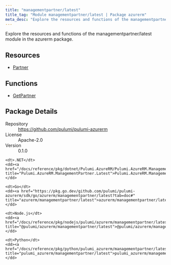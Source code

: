 ```yaml
---
title: "managementpartner/latest"
title_tag: "Module managementpartner/latest | Package azurerm"
meta_desc: "Explore the resources and functions of the managementpartner/latest module in the azurerm package."
---
```


<!-- WARNING: this file was generated by Pulumi Docs Generator. -->
<!-- Do not edit by hand unless you're certain you know what you are doing! -->

Explore the resources and functions of the managementpartner/latest module in the azurerm package.

<h2 id="resources">Resources</h2>
<ul class="api">
    <li><a href="partner" title="Partner"><span class="symbol resource"></span>Partner</a></li>
</ul>

<h2 id="functions">Functions</h2>
<ul class="api">
    <li><a href="getpartner" title="GetPartner"><span class="symbol function"></span>GetPartner</a></li>
</ul>

<h2 id="package-details">Package Details</h2>
<dl class="package-details">
	<dt>Repository</dt>
	<dd><a href="https://github.com/pulumi/pulumi-azurerm">https://github.com/pulumi/pulumi-azurerm</a></dd>
	<dt>License</dt>
	<dd>Apache-2.0</dd>
	<dt>Version</dt>
	<dd>0.1.0</dd>
</dl>



<dl class="tabular">

    <dt>.NET</dt>
    <dd><a href="/docs/reference/pkg/dotnet/Pulumi.AzureRM/Pulumi.AzureRM.ManagementPartner.Latest.html" title="Pulumi.AzureRM.ManagementPartner.Latest">Pulumi.AzureRM.ManagementPartner.Latest</a></dd>

    <dt>Go</dt>
    <dd><a href="https://pkg.go.dev/github.com/pulumi/pulumi-azurerm/sdk/go/azurerm/managementpartner/latest?tab=doc#" title="azurerm/managementpartner/latest">azurerm/managementpartner/latest</a></dd>

    <dt>Node.js</dt>
    <dd><a href="/docs/reference/pkg/nodejs/pulumi/azurerm/managementpartner/latest/#" title="@pulumi/azurerm/managementpartner/latest">@pulumi/azurerm/managementpartner/latest</a></dd>

    <dt>Python</dt>
    <dd><a href="/docs/reference/pkg/python/pulumi_azurerm/managementpartner/latest" title="pulumi_azurerm/managementpartner/latest">pulumi_azurerm/managementpartner/latest</a></dd>

</dl>

